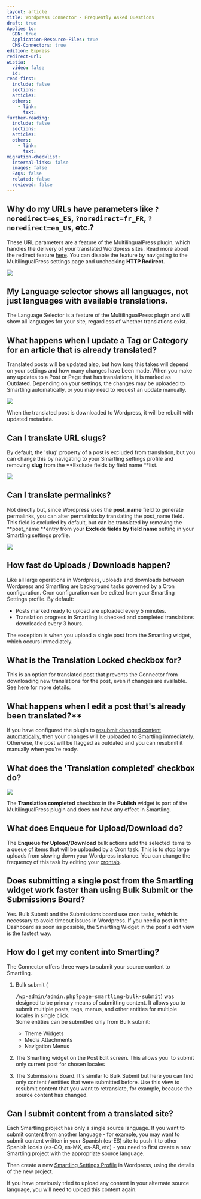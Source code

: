 ```yaml
---
layout: article
title: Wordpress Connector - Frequently Asked Questions
draft: true
Applies to:
  GDN: true
  Application-Resource-Files: true
  CMS-Connectors: true
edition: Express
redirect-url:
wistia:
  video: false
  id:
read-first:
  include: false
  sections:
  articles:
  others:
    - link:
      text:
further-reading:
  include: false
  sections:
  articles:
  others:
    - link:
      text:
migration-checklist:
  internal-links: false
  images: false
  FAQs: false
  related: false
  reviewed: false
---
```



## Why do my URLs have parameters like `?noredirect=es_ES`, `?noredirect=fr_FR`, `?noredirect=en_US`, etc.?

These URL parameters are a feature of the MultilingualPress plugin, which handles the delivery of your translated Wordpress sites. Read more about the redirect feature [here](http://make.multilingualpress.pro/2014/03/language-negotiation-how-our-redirect-feature-works/). You can disable the feature by navigating to the MultilingualPress settings page and unchecking **HTTP Redirect**.

![](/uploads/versions/dqpnlk9-1---x----846-717x---.png)

## My Language selector shows all languages, not just languages with available translations.

The Language Selector is a feature of the MultilingualPress plugin and will show all languages for your site, regardless of whether translations exist.

## What happens when I update a Tag or Category for an article that is already translated?

Translated posts will be updated also, but how long this takes will depend on your settings and how many changes have been made. When you make any updates to a Post or Page that has translations, it is marked as Outdated. Depending on your settings, the changes may be uploaded to Smartling automatically, or you may need to request an update manually.

![](/uploads/versions/resubmit-changes-1---x----765-225x---.png)

When the translated post is downloaded to Wordpress, it will be rebuilt with updated metadata.

## Can I translate URL slugs?

By default, the 'slug' property of a post is excluded from translation, but you can change this by navigating to your Smartling settings profile and removing&nbsp;**slug** from the&nbsp;**Exclude fields by field name&nbsp;**list.

![](/uploads/versions/exclude_settings---x----907-571x---.png)

## Can I translate permalinks?

Not directly but, since Wordpress uses the **post_name** field to generate permalinks, you can alter permalinks by translating the post_name field. This field is excluded by default, but can be translated by removing the **post_name&nbsp;**entry from your&nbsp;**Exclude fields by field name**&nbsp;setting in your Smartling settings profile.

![](/uploads/versions/smartling_settings---x----905-582x---.png)

## How fast do Uploads / Downloads happen?

Like all large operations in Wordpress, uploads and downloads between Wordpress and Smartling are background tasks governed by a Cron configuration. Cron configuration can be edited from your Smartling Settings profile. By default:

* Posts marked ready to upload are uploaded every 5 minutes.
* Translation progress in Smartling is checked and completed translations downloaded every 3 hours.


The exception is when you upload a single post from the Smartling widget, which occurs immediately.

## What is the Translation Locked checkbox for?

This is an option for translated post that prevents the Connector from downloading new translations for the post, even if changes are available. See [here](/hc/en-us/articles/205418617-WordPress-Connector-User-Guide#Lock) for more details.

## What happens when I edit a post that's already been translated?\*\*

If you have configured the plugin to [resubmit changed content automatically](/hc/en-us/articles/205418457-WordPress-Connector-Installation-and-Configuration#Configure), then your changes will be uploaded to Smartling immediately. Otherwise, the post will be flagged as outdated and you can resubmit it manually when you're ready.

## What does the 'Translation completed' checkbox do?

![](/uploads/versions/translation-completed-1---x----285-380x---.png)

The&nbsp;**Translation completed**&nbsp;checkbox in the **Publish** widget is part of the MultilingualPress plugin and does not have any effect in Smartling.

## What does Enqueue for Upload/Download do?

The&nbsp;**Enqueue for Upload/Download** bulk actions add the selected items to a queue of items that will be uploaded by a Cron task. This is to stop large uploads from slowing down your Wordpress instance. You can change the frequency of this task by editing your [crontab](/hc/en-us/articles/205418457-WordPress-Connector-Installation-and-Configuration#ConfigureWPCron).

## Does submitting a single post from the Smartling widget work faster than using Bulk Submit or the Submissions Board?

Yes. Bulk Submit and the Submissions board use cron tasks, which is necessary to avoid timeout issues in Wordpress. If you need a post in the Dashboard as soon as possible, the Smartling Widget in the post's edit view is the fastest way.

## How do I get my content into Smartling?

The Connector offers three ways to submit your source content to Smartling.

1. Bulk submit (

   <tt>/wp-admin/admin.php?page=smartling-bulk-submit</tt>) was designed to be primary means of submitting content. It allows you to submit multiple posts, tags, menus, and other entities for multiple locales in single click.
   <br>Some entities can be submitted only from Bulk submit:
   * Theme Widgets
   * Media Attachments
   * Navigation Menus
2. The Smartling widget on the Post Edit screen. This allows you &nbsp;to submit only current post for chosen locales
3. The Submissions Board. It's similar to Bulk Submit but here you can find only content / entities that were submitted before. Use this view to resubmit content that you want to retranslate, for example, because the source content has changed.


## Can I submit content from a translated site?

Each Smartling project has only a single source language. If you want to submit content from another language - for example, you may want to submit content written in your Spanish (es-ES) site to push it to other Spanish locals (es-CO, es-MX, es-AR, etc) - you need to first create a new Smartling project with the appropriate source language.

Then create a new [Smartling Settings Profile](/hc/en-us/articles/205418457-WordPress-Connector-Installation-and-Configuration#Configure) in Wordpress, using the details of the new project.

If you have previously tried to upload any content in your alternate source language, you will need to upload this content again.